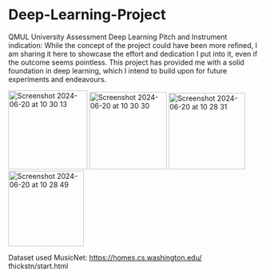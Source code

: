 # Deep-Learning-Project
QMUL University Assessment Deep Learning
Pitch and Instrument indication:
While the concept of the project could have been more refined, I am sharing it here to showcase the effort and dedication I put into it, even if the outcome seems pointless. This project has provided me with a solid foundation in deep learning, which I intend to build upon for future experiments and endeavours.

<img width="158" alt="Screenshot 2024-06-20 at 10 30 13" src="https://github.com/Bastow2000/Deep-Learning-Project/assets/77554338/1304139b-be20-4aad-a0d9-5d52d122e11c">

<img width="155" alt="Screenshot 2024-06-20 at 10 30 30" src="https://github.com/Bastow2000/Deep-Learning-Project/assets/77554338/bc9d3da2-ac93-4408-9758-96bc8e7e6e40">

<img width="153" alt="Screenshot 2024-06-20 at 10 28 31" src="https://github.com/Bastow2000/Deep-Learning-Project/assets/77554338/9d95fe5c-8428-416f-a4aa-deca740b1c6e">

<img width="151" alt="Screenshot 2024-06-20 at 10 28 49" src="https://github.com/Bastow2000/Deep-Learning-Project/assets/77554338/7f69f852-4383-4e82-b81b-cc8524b14551">

Dataset used MusicNet: https://homes.cs.washington.edu/ ̃thickstn/start.html
